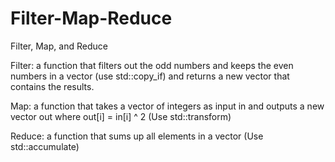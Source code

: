 # Filter-Map-Reduce
Filter, Map, and Reduce

Filter: a function that filters out the odd numbers and keeps the even numbers in a vector (use std::copy_if) and returns a new vector that contains the results.

Map: a function that takes a vector of integers as input ​in​ and outputs a new vector out​ where out[i] = in[i] ^ 2 (Use std::transform)

Reduce: a function that sums up all elements in a vector (Use std::accumulate)
